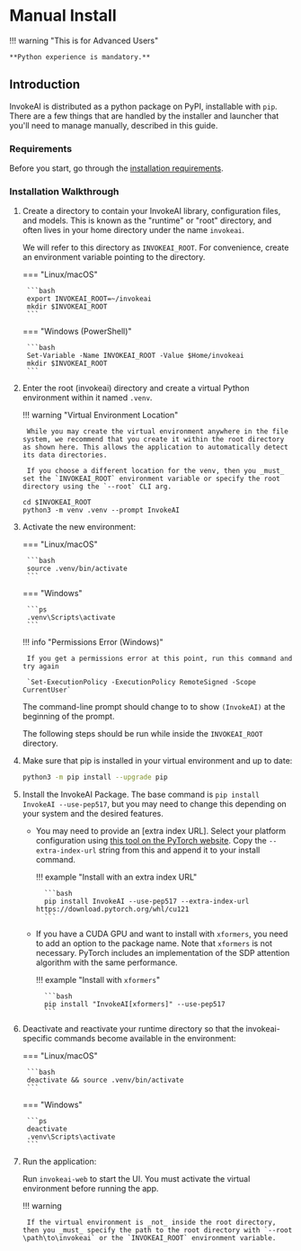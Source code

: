 # Manual Install

!!! warning "This is for Advanced Users"

    **Python experience is mandatory.**

## Introduction

InvokeAI is distributed as a python package on PyPI, installable with `pip`. There are a few things that are handled by the installer and launcher that you'll need to manage manually, described in this guide.

### Requirements

Before you start, go through the [installation requirements](./INSTALL_REQUIREMENTS.md).

### Installation Walkthrough

1. Create a directory to contain your InvokeAI library, configuration
    files, and models. This is known as the "runtime" or "root"
    directory, and often lives in your home directory under the name `invokeai`.

    We will refer to this directory as `INVOKEAI_ROOT`. For convenience, create an environment variable pointing to the directory.

    === "Linux/macOS"

        ```bash
        export INVOKEAI_ROOT=~/invokeai
        mkdir $INVOKEAI_ROOT
        ```

    === "Windows (PowerShell)"

        ```bash
        Set-Variable -Name INVOKEAI_ROOT -Value $Home/invokeai
        mkdir $INVOKEAI_ROOT
        ```

1. Enter the root (invokeai) directory and create a virtual Python environment within it named `.venv`.

    !!! warning "Virtual Environment Location"

        While you may create the virtual environment anywhere in the file system, we recommend that you create it within the root directory as shown here. This allows the application to automatically detect its data directories.

        If you choose a different location for the venv, then you _must_ set the `INVOKEAI_ROOT` environment variable or specify the root directory using the `--root` CLI arg.

    ```terminal
    cd $INVOKEAI_ROOT
    python3 -m venv .venv --prompt InvokeAI
    ```

1. Activate the new environment:

    === "Linux/macOS"

        ```bash
        source .venv/bin/activate
        ```

    === "Windows"

        ```ps
        .venv\Scripts\activate
        ```

    !!! info "Permissions Error (Windows)"

        If you get a permissions error at this point, run this command and try again

        `Set-ExecutionPolicy -ExecutionPolicy RemoteSigned -Scope CurrentUser`

    The command-line prompt should change to to show `(InvokeAI)` at the beginning of the prompt.

    The following steps should be run while inside the `INVOKEAI_ROOT` directory.

1. Make sure that pip is installed in your virtual environment and up to date:

    ```bash
    python3 -m pip install --upgrade pip
    ```

1. Install the InvokeAI Package. The base command is `pip install InvokeAI --use-pep517`, but you may need to change this depending on your system and the desired features.

    - You may need to provide an [extra index URL]. Select your platform configuration using [this tool on the PyTorch website](https://pytorch.org/get-started/locally/). Copy the `--extra-index-url` string from this and append it to your install command.

        !!! example "Install with an extra index URL"

            ```bash
            pip install InvokeAI --use-pep517 --extra-index-url https://download.pytorch.org/whl/cu121
            ```

    - If you have a CUDA GPU and want to install with `xformers`, you need to add an option to the package name. Note that `xformers` is not necessary. PyTorch includes an implementation of the SDP attention algorithm with the same performance.

        !!! example "Install with `xformers`"

            ```bash
            pip install "InvokeAI[xformers]" --use-pep517
            ```

1. Deactivate and reactivate your runtime directory so that the invokeai-specific commands become available in the environment:

    === "Linux/macOS"

        ```bash
        deactivate && source .venv/bin/activate
        ```

    === "Windows"

        ```ps
        deactivate
        .venv\Scripts\activate
        ```

1. Run the application:

    Run `invokeai-web` to start the UI. You must activate the virtual environment before running the app.

    !!! warning

        If the virtual environment is _not_ inside the root directory, then you _must_ specify the path to the root directory with `--root \path\to\invokeai` or the `INVOKEAI_ROOT` environment variable.
